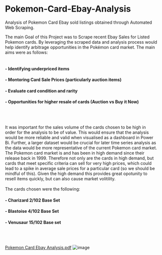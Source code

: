 # Pokemon-Card-Ebay-Analysis
Analysis of Pokemon Card Ebay sold listings obtained through Automated Web Scraping. 

The main Goal of this Project was to Scrape recent Ebay Sales for Listed Pokemon cards. By leveraging the scraped data and analysis process would help identify arbitrage opportunities in the Pokémon card market. The main aims were as follows:
<br></br>
#### - Identifying underpriced items 
#### - Montoring Card Sale Prices (particularly auction items)
#### - Evaluate card condition and rarity
#### - Opportunities for higher resale of cards (Auction vs Buy it Now)
<br></br>

It was important for the sales volume of the cards chosen to be high in order for the analysis to be of value.  This would ensure that the analysis would be more reliable and valid when visualised as a dashboard in Power Bi. Further, a larger dataset would be crucial for later time series analysis as the data would be more representative of the current Pokemon card market. The Pokemon card market is and has been in high demand since their release back in 1999. Therefore not only are the cards in high demand, but cards that meet specific criteria can sell for very high prices, which could lead to a spike in average sale prices for a particular card (so we should be mindful of this). Given the high demand this provides great opotunity to resell items quickly, but can also cause market volitility.
<br></br>
The cards chosen were the following: 
#### - Charizard 2/102 Base Set
#### - Blastoise 4/102 Base Set
#### - Venusaur 15/102 Base set
<br></br>


[Pokemon Card Ebay Analysis.pdf](https://github.com/user-attachments/files/16195697/Pokemon.Card.Ebay.Analysis.pdf)
![image](https://github.com/user-attachments/assets/b6b5a60d-8127-4ba0-b716-d76d65cf33b5)
